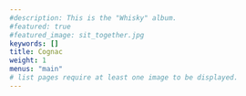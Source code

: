 ```yaml
---
#description: This is the "Whisky" album.
#featured: true
#featured_image: sit_together.jpg
keywords: []
title: Cognac
weight: 1
menus: "main"
# list pages require at least one image to be displayed.
---
```

